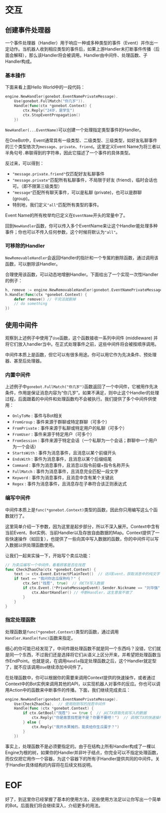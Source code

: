 # 交互
## 创建事件处理器
一个事件处理器（Handler）用于响应一种或多种类型的事件（Event）并作出一定动作。当机器人收到相应类型的事件后，如果上游Handler未打断事件传播（后面会解释），那么该Handler将会被调用。Handler由中间件、处理函数、子Handler构成。

### 基本操作
下面来看上面Hello World中的一段代码：
```go
engine.NewHandler(gonebot.EventNamePrivateMessage).
    Use(gonebot.FullMatch("你几岁")).
    Handle(func(ctx *gonebot.Context) {
        ctx.Reply("24岁，是学生")
        ctx.StopEventPropagation()
    })
```
`NewHandler(...EventName)`可以创建一个处理指定类型事件的Handler。

在OneBot中，Event通常具有一级类型、二级类型、三级类型，如好友私聊事件的三个类型依次为`message`、`private`、`friend`。这里定义Event Name为将三者以半角句号`.`串联得到的字符串，因此它描述了一个事件的具体类型。

反过来，可以得到：
- `"message.private.friend"`仅匹配好友私聊事件
- `"message.private"`匹配所有私聊事件，不局限于好友 (friend)，临时会话也可。（即不限第三级类型）
- `"message"`匹配所有聊天事件，可以是私聊 (private)，也可以是群聊 (group)。
- 特别地，我们定义`"all"`匹配所有类型的事件。

Event Name的所有枚举均已定义在`EventName`开头的常量中了。

回到`NewHandler`函数，你可以传入多个EventName来让这个Handler能处理多种事件；你也可以不传入任何参数，这个时候将默认为`"all"`。

### 可移除的Handler
`NewRemovableHandler`会返回Handler的指针和一个专属的删除函数，通过调用该函数，可以删除该Handler。

合理使用该函数，可以动态地增删Handler。下面给出了一个实现一次性Handler的例子：
```go
h, remove := engine.NewRemovableHandler(gonebot.EventNamePrivateMessage)
h.Handle(func(ctx *gonebot.Context) {
    defer remove() // 干完活就删掉
    // do something
})

```


## 使用中间件
观察到上述例子中使用了`Use`函数，这个函数接收一系列中间件 (middleware) 并将它们放入handler当中。在正式处理事件之前，这些中间件将会被按顺序调用。

中间件本质上是函数，但它可以有很多用途。你可以用它作为先决条件、预处理器、甚至后处理器。

### 内置中间件
上述例子中`gonebot.FullMatch("你几岁")`函数返回了一个中间件，它被用作先决条件，作用是保证消息内容为“你几岁”。如果不满足，则中止这个Handler的处理过程，后面跟着的中间件和处理函数均不会被执行。我们提供了多个中间件供使用：

- `OnlyToMe` : 事件与Bot相关
- `FromGroup` : 事件来源于群聊或特定群聊（可多个）
- `FromPrivate` : 事件来源于私聊或特定用户的私聊（可多个）
- `FromUser` : 事件来源于特定用户（可多个）
- `FromSession` : 事件来源于特定会话（一个私聊为一个会话；群聊中一个用户为一个会话）
- `StartsWith` : 事件为消息事件，且消息以某个前缀开头
- `EndsWith` : 事件为消息事件，且消息以某个后缀结尾
- `Command` : 事件为消息事件，且消息以指令前缀+指令名称开头
- `FullMatch` : 事件为消息事件，且消息完全匹配一段文字
- `Keyword` : 事件为消息事件，且消息中含有某个关键此
- `Regex` : 事件为消息事件，且消息存在子串符合该正则表达式

### 编写中间件
中间件本质上是`func(*gonebot.Context)`类型的函数，因此你只用编写这么个函数就行了。

这里简单介绍一下参数，因为这里是起步部分，所以不深入展开。Context中含有当前Event、Bot实例、当前Handler以及存放自由数据的Map。Context提供了一些快速操作（如回复），也提供了一些向其中写入数据的函数，你的中间件可以写入数据以供处理函数使用。


让我们一起来实操一下，开始写个卖瓜功能：
```go
// 为卖瓜编写一个中间件，看看顾客是否在找茬
func CheckZhaoCha(ctx *gonebot.Context) {
    text := ctx.Event.ExtractPlainText()  // 访问Event，获取消息中的纯文字
    if text == "我问你这瓜保熟吗？" {
        ctx.Set("找茬", true)  // 向CTX写入数据
        if ctx.Event.(*PrivateMessageEvent).Sender.Nickname == "刘华强" {
            ctx.AbortHandler() // 中断Handler，这生意我不做了
        }
    }
}
```

### 指定处理函数
处理函数是`func(*gonebot.Context)`类型的函数，通过调用`Handler.Handle(func)`函数来指定。

细心的你可能已经发现了，中间件跟处理函数不就是同一个东西吗？没错，它们就是同一个东西，不过我们还是选择将它们从语义上区分开来，并希望把处理函数当作EndPoint。也就是说，在调用`Handle`指定处理函数之后，这个Handler就定型了，就不应该调用`Use`继续添加中间件了。

在处理函数中，你可以根据你的需要来调用Context提供的快速操作，或者通过Context中的Bot实例来调用其他的API，以实现机器人对事件的反应。你也可以调用Action中的函数来中断事件的传播。下面，我们继续完成卖瓜：
```go
engine.NewHandler(gonebot.EventNamePrivateMessage).
    Use(CheckZhaoCha).  // 使用刚刚写的找茬中间件
    Handle(func (ctx *gonebot.Context) {
        if ctx.GetBool("找茬") == true {  // 从CTX获取先前写入的数据
            ctx.Reply("你是故意找茬是不是？你要不要吧！")  // 调用CTX的快速操作
        } else {
            ctx.Reply("我开水果摊的，能卖给你生瓜蛋子？")
        }
    })
```

事实上，处理函数不是必须要指定的。由于在结构上所有Handler构成了一棵以Engine为根的树，如果你的Handler并非叶子结点，你完全可以不指定处理函数，而仅仅把它用作一个容器，为这个容器下的所有子Handler提供共同的中间件。关于Handler具体结构的内容将在后续文档说明。

# EOF
好了，到这里你已经掌握了基本的使用方法，这些使用方法足以让你写出一个简单的Bot。后面我们将会继续深入，介绍更多的用法。